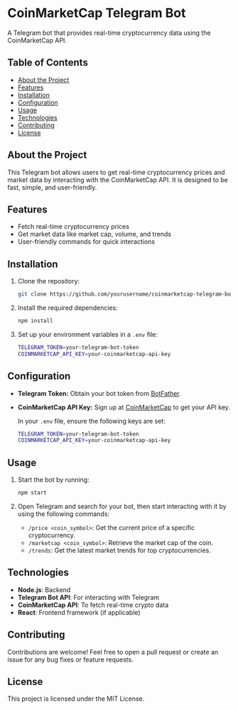 # CoinMarketCap Telegram Bot

A Telegram bot that provides real-time cryptocurrency data using the CoinMarketCap API.

## Table of Contents

- [About the Project](#about-the-project)
- [Features](#features)
- [Installation](#installation)
- [Configuration](#configuration)
- [Usage](#usage)
- [Technologies](#technologies)
- [Contributing](#contributing)
- [License](#license)

## About the Project

This Telegram bot allows users to get real-time cryptocurrency prices and market data by interacting with the CoinMarketCap API. It is designed to be fast, simple, and user-friendly.

## Features

- Fetch real-time cryptocurrency prices
- Get market data like market cap, volume, and trends
- User-friendly commands for quick interactions

## Installation

1. Clone the repository:
    ```bash
    git clone https://github.com/yourusername/coinmarketcap-telegram-bot.git
    ```

2. Install the required dependencies:
    ```bash
    npm install
    ```

3. Set up your environment variables in a `.env` file:
    ```bash
    TELEGRAM_TOKEN=your-telegram-bot-token
    COINMARKETCAP_API_KEY=your-coinmarketcap-api-key
    ```

## Configuration

- **Telegram Token:** Obtain your bot token from [BotFather](https://core.telegram.org/bots#botfather).
- **CoinMarketCap API Key:** Sign up at [CoinMarketCap](https://coinmarketcap.com/api/) to get your API key.
  
    In your `.env` file, ensure the following keys are set:

    ```bash
    TELEGRAM_TOKEN=your-telegram-bot-token
    COINMARKETCAP_API_KEY=your-coinmarketcap-api-key
    ```

## Usage

1. Start the bot by running:
    ```bash
    npm start
    ```

2. Open Telegram and search for your bot, then start interacting with it by using the following commands:

    - `/price <coin_symbol>`: Get the current price of a specific cryptocurrency.
    - `/marketcap <coin_symbol>`: Retrieve the market cap of the coin.
    - `/trends`: Get the latest market trends for top cryptocurrencies.

## Technologies

- **Node.js**: Backend
- **Telegram Bot API**: For interacting with Telegram
- **CoinMarketCap API**: To fetch real-time crypto data
- **React**: Frontend framework (if applicable)
  
## Contributing

Contributions are welcome! Feel free to open a pull request or create an issue for any bug fixes or feature requests.

## License

This project is licensed under the MIT License.
